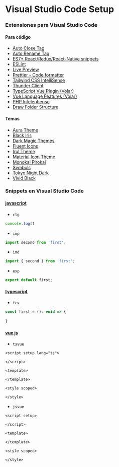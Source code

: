 
# Visual Studio Code Setup

### Extensiones para Visual Studio Code
#### Para código

- [Auto Close Tag](https://marketplace.visualstudio.com/items?itemName=formulahendry.auto-close-tag)
- [Auto Rename Tag](https://marketplace.visualstudio.com/items?itemName=formulahendry.auto-rename-tag)
- [ES7+ React/Redux/React-Native snippets](https://marketplace.visualstudio.com/items?itemName=dsznajder.es7-react-js-snippets)
- [ESLint](https://marketplace.visualstudio.com/items?itemName=dbaeumer.vscode-eslint)
- [Live Preview](https://marketplace.visualstudio.com/items?itemName=ms-vscode.live-server)
- [Prettier - Code formatter](https://marketplace.visualstudio.com/items?itemName=esbenp.prettier-vscode)
- [Tailwind CSS IntelliSense](https://marketplace.visualstudio.com/items?itemName=bradlc.vscode-tailwindcss)
- [Thunder Client](https://marketplace.visualstudio.com/items?itemName=rangav.vscode-thunder-client)
- [TypeScript Vue Plugin (Volar)](https://marketplace.visualstudio.com/items?itemName=Vue.vscode-typescript-vue-plugin)
- [Vue Language Features (Volar)](https://marketplace.visualstudio.com/items?itemName=Vue.volar)
- [PHP Intelephense](https://marketplace.visualstudio.com/items?itemName=bmewburn.vscode-intelephense-client)
- [Draw Folder Structure](https://marketplace.visualstudio.com/items?itemName=jmkrivocapich.drawfolderstructure)
#### Temas 
- [Aura Theme](https://marketplace.visualstudio.com/items?itemName=DaltonMenezes.aura-theme)
- [Black Iris](https://marketplace.visualstudio.com/items?itemName=p-yukusai.black-iris)
- [Dark Magic Themes](https://marketplace.visualstudio.com/items?itemName=DavidMorais.dark-magic-themes)
- [Fluent Icons](https://marketplace.visualstudio.com/items?itemName=miguelsolorio.fluent-icons)
- [Irul Theme](https://marketplace.visualstudio.com/items?itemName=shelcia.irul-theme)
- [Material Icon Theme](https://marketplace.visualstudio.com/items?itemName=PKief.material-icon-theme)
- [Monokai Pirokai](https://marketplace.visualstudio.com/items?itemName=lakshits11.monokai-pirokai)
- [Symbols](https://marketplace.visualstudio.com/items?itemName=miguelsolorio.symbols)
- [Tokyo Night Dark](https://marketplace.visualstudio.com/items?itemName=drewxs.tokyo-night-dark)
- [Vivid Black](https://marketplace.visualstudio.com/items?itemName=AsmRaihan.vivid-black)

### Snippets en Visual Studio Code
#### [javascript](https://github.com/jos3lo89/vsCodeSetup/blob/main/JS-TS%20snippets/JS-snipetsJoselo.json)
- `clg` 
```javascript
console.log()
```
- `imp`
```javascript
import second from 'first';
```
- `imd`
```javascript
import { second } from 'first';
```
- `exp`
```javascript
export default first;
```
#### [typescript](https://github.com/jos3lo89/vsCodeSetup/blob/main/JS-TS%20snippets/JS-snipetsJoselo.json)
- `fcv`
```javascript
const first = (): void => {
  
}
```
#### [vue js](https://github.com/jos3lo89/vsCodeSetup/blob/main/VUE%20snippets/VUE-snippetJoselo.json)
- `tsvue`
```vue
<script setup lang="ts"> 

</script>

<template>
  
</template>

<style scoped>

</style>
```
- `jsvue`
```vue
<script setup> 

</script>

<template>
  
</template>

<style scoped>

</style>
```
